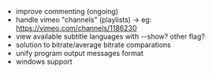 + improve commenting (ongoing)
+ handle vimeo "channels" (playlists) -> eg: https://vimeo.com/channels/1186230
+ view available subtitle languages with --show? other flag?
+ solution to bitrate/average bitrate comparations
+ unify program output messages format
+ windows support
